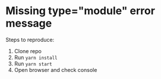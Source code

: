 # Missing type="module" error message

Steps to reproduce:

1. Clone repo
2. Run `yarn install`
3. Run `yarn start`
4. Open browser and check console
